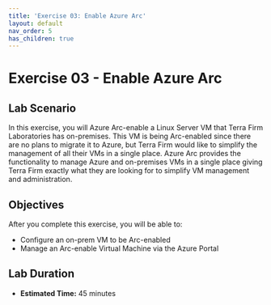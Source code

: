 ```yaml
---
title: 'Exercise 03: Enable Azure Arc'
layout: default
nav_order: 5
has_children: true
---
```


# Exercise 03 - Enable Azure Arc

## Lab Scenario

In this exercise, you will Azure Arc-enable a Linux Server VM that Terra Firm Laboratories has on-premises. This VM is being Arc-enabled since there are no plans to migrate it to Azure, but Terra Firm would like to simplify the management of all their VMs in a single place. Azure Arc provides the functionality to manage Azure and on-premises VMs in a single place giving Terra Firm exactly what they are looking for to simplify VM management and administration.

## Objectives

After you complete this exercise, you will be able to:

* Configure an on-prem VM to be Arc-enabled
* Manage an Arc-enable Virtual Machine via the Azure Portal

## Lab Duration

* **Estimated Time:** 45 minutes